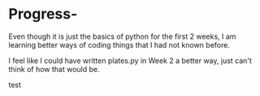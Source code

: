 # Progress-

Even though it is just the basics of python for the first 2 weeks, I am learning better ways of coding things that I had not known before.

I feel like I could have written plates.py in Week 2 a better way, just can't think of how that would be. 

test